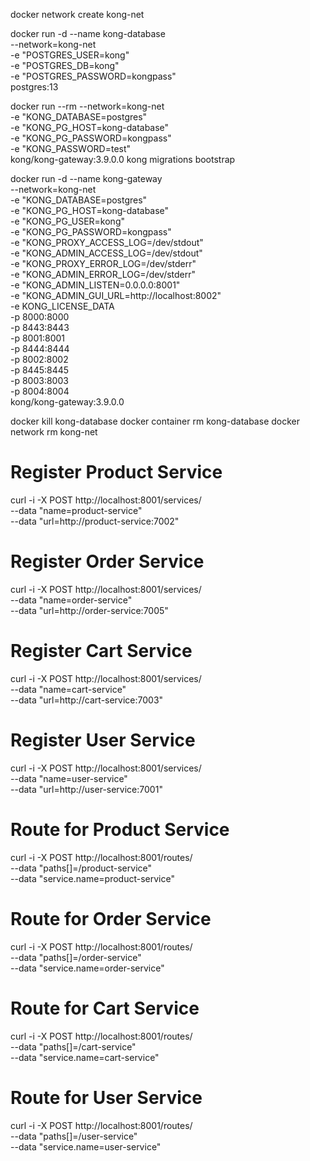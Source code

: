 docker network create kong-net

docker run -d --name kong-database \
--network=kong-net \
-e "POSTGRES_USER=kong" \
-e "POSTGRES_DB=kong" \
-e "POSTGRES_PASSWORD=kongpass" \
postgres:13

docker run --rm --network=kong-net \
-e "KONG_DATABASE=postgres" \
-e "KONG_PG_HOST=kong-database" \
-e "KONG_PG_PASSWORD=kongpass" \
-e "KONG_PASSWORD=test" \
kong/kong-gateway:3.9.0.0 kong migrations bootstrap

docker run -d --name kong-gateway \
--network=kong-net \
-e "KONG_DATABASE=postgres" \
-e "KONG_PG_HOST=kong-database" \
-e "KONG_PG_USER=kong" \
-e "KONG_PG_PASSWORD=kongpass" \
-e "KONG_PROXY_ACCESS_LOG=/dev/stdout" \
-e "KONG_ADMIN_ACCESS_LOG=/dev/stdout" \
-e "KONG_PROXY_ERROR_LOG=/dev/stderr" \
-e "KONG_ADMIN_ERROR_LOG=/dev/stderr" \
-e "KONG_ADMIN_LISTEN=0.0.0.0:8001" \
-e "KONG_ADMIN_GUI_URL=http://localhost:8002" \
-e KONG_LICENSE_DATA \
-p 8000:8000 \
-p 8443:8443 \
-p 8001:8001 \
-p 8444:8444 \
-p 8002:8002 \
-p 8445:8445 \
-p 8003:8003 \
-p 8004:8004 \
kong/kong-gateway:3.9.0.0

docker kill kong-database
docker container rm kong-database
docker network rm kong-net

# Register Product Service

curl -i -X POST http://localhost:8001/services/ \
 --data "name=product-service" \
 --data "url=http://product-service:7002"

# Register Order Service

curl -i -X POST http://localhost:8001/services/ \
 --data "name=order-service" \
 --data "url=http://order-service:7005"

# Register Cart Service

curl -i -X POST http://localhost:8001/services/ \
 --data "name=cart-service" \
 --data "url=http://cart-service:7003"

# Register User Service

curl -i -X POST http://localhost:8001/services/ \
 --data "name=user-service" \
 --data "url=http://user-service:7001"

# Route for Product Service

curl -i -X POST http://localhost:8001/routes/ \
 --data "paths[]=/product-service" \
 --data "service.name=product-service"

# Route for Order Service

curl -i -X POST http://localhost:8001/routes/ \
 --data "paths[]=/order-service" \
 --data "service.name=order-service"

# Route for Cart Service

curl -i -X POST http://localhost:8001/routes/ \
 --data "paths[]=/cart-service" \
 --data "service.name=cart-service"

# Route for User Service

curl -i -X POST http://localhost:8001/routes/ \
 --data "paths[]=/user-service" \
 --data "service.name=user-service"
